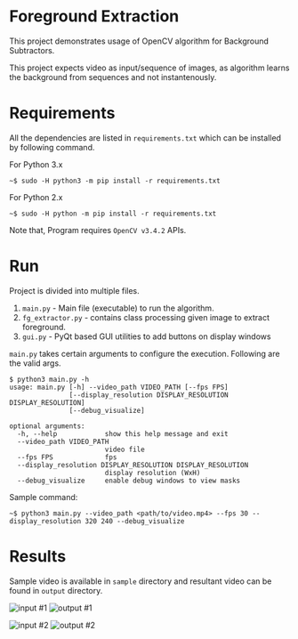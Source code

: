 # Foreground Extraction

This project demonstrates usage of OpenCV algorithm for Background Subtractors.

This project expects video as input/sequence of images, as algorithm learns the background from sequences and not instantenously.

# Requirements

All the dependencies are listed in ```requirements.txt``` which can be installed by following command.

For Python 3.x
```
~$ sudo -H python3 -m pip install -r requirements.txt
```

For Python 2.x

```
~$ sudo -H python -m pip install -r requirements.txt
```

Note that, Program requires ```OpenCV v3.4.2``` APIs.


# Run

Project is divided into multiple files.

1. ```main.py``` - Main file (executable) to run the algorithm.
2. ```fg_extractor.py``` - contains class processing given image to extract foreground.
3. ```gui.py``` - PyQt based GUI utilities to add buttons on display windows

```main.py``` takes certain arguments to configure the execution. Following are the valid args.

```
$ python3 main.py -h
usage: main.py [-h] --video_path VIDEO_PATH [--fps FPS]
               [--display_resolution DISPLAY_RESOLUTION DISPLAY_RESOLUTION]
               [--debug_visualize]

optional arguments:
  -h, --help            show this help message and exit
  --video_path VIDEO_PATH
                        video file
  --fps FPS             fps
  --display_resolution DISPLAY_RESOLUTION DISPLAY_RESOLUTION
                        display resolution (WxH)
  --debug_visualize     enable debug windows to view masks
```

Sample command:

```
~$ python3 main.py --video_path <path/to/video.mp4> --fps 30 --display_resolution 320 240 --debug_visualize
```

# Results

Sample video is available in ```sample``` directory and resultant video can be found in ```output``` directory.

![input #1](sample/input1.png) ![output #1](output/output1.png)

![input #2](sample/input2.png) ![output #2](output/output2.png)